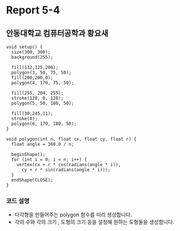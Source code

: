 # Report 5-4
## 안동대학교 컴퓨터공학과 황요새
```
void setup() {
  size(300, 300);
  background(255);

  fill(132,125,200);
  polygon(3, 50, 75, 50);
  fill(200,200,0);
  polygon(4, 170, 75, 50);

  fill(255, 204, 255);
  stroke(128, 0, 128);
  polygon(5, 50, 180, 50);

  fill(30,245,11);
  stroke(0);
  polygon(6, 170, 180, 50);
}

void polygon(int n, float cx, float cy, float r) {
  float angle = 360.0 / n;

  beginShape();
  for (int i = 0; i < n; i++) {
    vertex(cx + r * cos(radians(angle * i)),
      cy + r * sin(radians(angle * i)));
  }
  endShape(CLOSE);
}
```

### 코드 설명
* 다각형을 만들어주는 polygon 함수를 미리 생성합니다.
* 각의 수와 각의 크기 , 도형의 크기 등을 설정해 원하는 도형들을 생성합니다.
